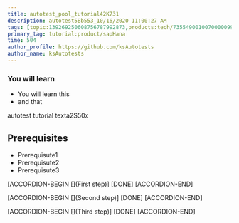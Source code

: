 ```yaml
---
title: autotest_pool_tutorial42K731
description: autotest5Bb553_10/16/2020 11:00:27 AM
tags: [topic:139269250608756787992873,products:tech/73554900100700000996,tutorial:experience/advanced]
primary_tag: tutorial:product/sapHana
time: 504
author_profile: https://github.com/ksAutotests
author_name: ksAutotests
---
```

### You will learn
- You will learn this
- and that

autotest tutorial texta2S50x

## Prerequisites
- Prerequisute1
- Prerequisute2
- Prerequisute3

[ACCORDION-BEGIN [](First step)]
[DONE]
[ACCORDION-END]

[ACCORDION-BEGIN [](Second step)]
[DONE]
[ACCORDION-END]

[ACCORDION-BEGIN [](Third step)]
[DONE]
[ACCORDION-END]

